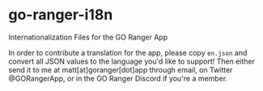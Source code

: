 # go-ranger-i18n
Internationalization Files for the GO Ranger App

In order to contribute a translation for the app, please copy `en.json` and convert all JSON values to the language you'd like to support! Then either send it to me at matt[at]goranger[dot]app through email, on Twitter @GORangerApp, or in the GO Ranger Discord if you're a member.

